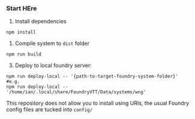 ### Start HEre

1. Install dependencies
```
npm install
```

1. Compile system to `dist` folder
```
npm run build
```

3. Deploy to local foundry server:

```
npm run deploy-local -- '{path-to-target-foundry-system-folder}'
#e.g.
npm run deploy-local -- '/home/ian/.local/share/FoundryVTT/Data/systems/wng'
```

This repository does not allow you to install using URIs, the usual Foundry config files are tucked into `config/`